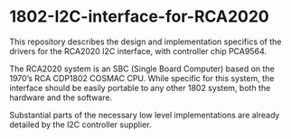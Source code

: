 # 1802-I2C-interface-for-RCA2020

This repository describes the design and implementation specifics of the drivers for the RCA2020 I2C interface, with controller chip PCA9564. 

The RCA2020 system is an SBC (Single Board Computer) based on the 1970’s RCA CDP1802 COSMAC CPU. While specific for this system, the interface should be easily portable to any other 1802 system, both the hardware and the software.

Substantial parts of the necessary low level implementations are already detailed by the I2C controller supplier. 
